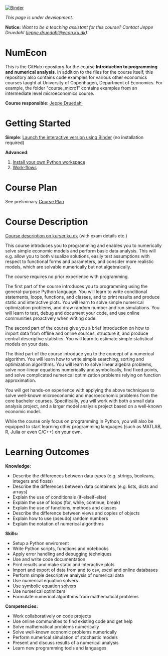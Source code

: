 [![Binder](https://mybinder.org/badge_logo.svg)](https://mybinder.org/v2/gh/JeppeDruedahl/NumEcon/master)

*This page is under development.* 

**Notice:** *Want to be a teaching assistant for this course? Contact Jeppe Druedahl (<jeppe.druedahl@econ.ku.dk>)*.

# NumEcon

This is the GitHub repository for the course **Introduction to programming and numerical analysis**. In addition to the files for the course itself, this repository also contains code examples for various other economics courses taught at University of Copenhagen, Department of Economics. For example, the folder "course_micro1" contains examples from an intermediate level microeconomics course. 

**Course responsible**: [Jeppe Druedahl](http://web.econ.ku.dk/druedahl/)

# Getting Started

**Simple**: [Launch the interactive version using Binder](https://mybinder.org/v2/gh/JeppeDruedahl/NumEcon/master) (no installation required)

**Advanced**: 

1. [Install your own Python workspace](https://github.com/JeppeDruedahl/NumEcon/wiki/Installation-Notes)
2. [Work-flows](https://github.com/JeppeDruedahl/NumEcon/wiki/Work-Flows)

# Course Plan

See preliminary [Course Plan](https://github.com/JeppeDruedahl/NumEcon/wiki/Course-Plan)

# Course Description

[Course description on kurser.ku.dk](http://kurser.ku.dk/course/a%C3%98ka08232u/2018-2019) (with exam details etc.)

This course introduces you to programming and enables you to numerically solve simple economic models and perform basic data analysis. This will e.g. allow you to both visualize solutions, easily test assumptions with respect to functional forms and parameters, and consider more realistic models, which are solvable numerically but not algebraically.  

The course requires no prior experience with programming.

The first part of the course introduces you to programming using the general-purpose Python language. You will learn to write conditional statements, loops, functions, and classes, and to print results and produce static and interactive plots. You will learn to solve simple numerical optimization problems, and draw random number and run simulations. You will learn to test, debug and document your code, and use online communities proactively when writing code. 

The second part of the course give you a brief introduction on how to import data from offline and online sources, structure it, and produce central descriptive statistics. You will learn to estimate simple statistical models on your data.

The third part of the course introduce you to the concept of a numerical algorithm. You will learn how to write simple searching, sorting and optimization algorithms. You will learn to solve linear algebra problems, solve non-linear equations numerically and symbolically, find fixed points, and solve complicated numerical optimization problems relying on function approximation.

You will get hands-on experience with applying the above techniques to solve well-known microeconomic and macroeconomic problems from the core bachelor courses. Specifically, you will work with both a small data analysis project, and a larger model analysis project based on a well-known economic model.

While the course only focus on programming in Python, you will also be equipped to start learning other programming languages (such as MATLAB, R, Julia or even C/C++) on your own.

# Learning Outcomes

**Knowledge:**
* Describe the differences between data types (e.g.  strings, booleans, integers and floats)
* Describe the differences between data containers (e.g. lists, dicts and arrays)
* Explain the use of conditionals (if-elseif-else)
* Explain the use of loops (for, while, continue, break)
* Explain the use of functions, methods and classes
* Describe the difference between views and copies of objects
* Explain how to use (pseudo) random numbers
* Explain the notation of numerical algorithms

**Skills:**
* Setup a Python enviroment
* Write Python scripts, functions and notebooks
* Apply error handling and debugging techniques
* Use and write code documentation
* Print results and make static and interactive plots
* Import and export of data from and to csv, excel and online databases
* Perform simple descriptive analysis  of numerical data
* Use numerical equation solvers
*	Use symbolic equation solvers
* Use numerical optimizers
* Formulate numerical algorithms from mathematical problems

**Competencies:**

* Work collaboratively on code projects
* Use online communities to find existing code and get help
* Solve mathematical problems numerically
* Solve well-known economic problems numerically
* Perform numerical simulation of stochastic models
* Present and discuss results of a numerical analysis
* Learn new programming tools and languages
